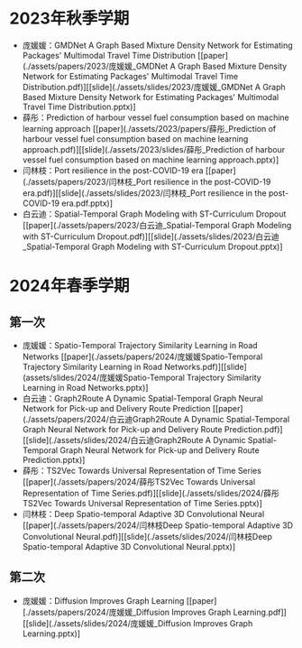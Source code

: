 # 2023年秋季学期
- 庞媛媛：GMDNet A Graph Based Mixture Density Network for Estimating Packages' Multimodal Travel Time Distribution [[paper](./assets/papers/2023/庞媛媛_GMDNet A Graph Based Mixture Density Network for Estimating Packages' Multimodal Travel Time Distribution.pdf)][[slide](./assets/slides/2023/庞媛媛_GMDNet A Graph Based Mixture Density Network for Estimating Packages' Multimodal Travel Time Distribution.pptx)]
- 薛彤：Prediction of harbour vessel fuel consumption based on machine learning approach [[paper](./assets/2023/papers/薛彤_Prediction of harbour vessel fuel consumption based on machine learning approach.pdf)][[slide](./assets/2023/slides/薛彤_Prediction of harbour vessel fuel consumption based on machine learning approach.pptx)]
- 闫林枝：Port resilience in the post-COVID-19 era [[paper](./assets/papers/2023/闫林枝_Port resilience in the post-COVID-19 era.pdf)][[slide](./assets/slides/2023/闫林枝_Port resilience in the post-COVID-19 era.pdf.pptx)]
- 白云迪：Spatial-Temporal Graph Modeling with ST-Curriculum Dropout [[paper](./assets/papers/2023/白云迪_Spatial-Temporal Graph Modeling with ST-Curriculum Dropout.pdf)][[slide](./assets/slides/2023/白云迪_Spatial-Temporal Graph Modeling with ST-Curriculum Dropout.pptx)]

# 2024年春季学期
## 第一次
- 庞媛媛：Spatio-Temporal Trajectory Similarity Learning in Road Networks [[paper](./assets/papers/2024/庞媛媛Spatio-Temporal Trajectory Similarity Learning in Road Networks.pdf)][[slide](assets/slides/2024/庞媛媛Spatio-Temporal Trajectory Similarity Learning in Road Networks.pptx)]
- 白云迪：Graph2Route A Dynamic Spatial-Temporal Graph Neural Network for Pick-up and Delivery Route Prediction [[paper](./assets/papers/2024/白云迪Graph2Route A Dynamic Spatial-Temporal Graph Neural Network for Pick-up and Delivery Route Prediction.pdf)][[slide](./assets/slides/2024/白云迪Graph2Route A Dynamic Spatial-Temporal Graph Neural Network for Pick-up and Delivery Route Prediction.pptx)]
- 薛彤：TS2Vec Towards Universal Representation of Time Series [[paper](./assets/papers/2024/薛彤TS2Vec Towards Universal Representation of Time Series.pdf)][[slide](./assets/slides/2024/薛彤TS2Vec Towards Universal Representation of Time Series.pptx)]
- 闫林枝：Deep Spatio-temporal Adaptive 3D Convolutional Neural [[paper](./assets/papers/2024/闫林枝Deep Spatio-temporal Adaptive 3D Convolutional Neural.pdf)][[slide](./assets/slides/2024/闫林枝Deep Spatio-temporal Adaptive 3D Convolutional Neural.pptx)]
## 第二次
- 庞媛媛：Diffusion Improves Graph Learning [[paper][./assets/papers/2024/庞媛媛_Diffusion Improves Graph Learning.pdf]][[slide](./assets/slides/2024/庞媛媛_Diffusion Improves Graph Learning.pptx)]